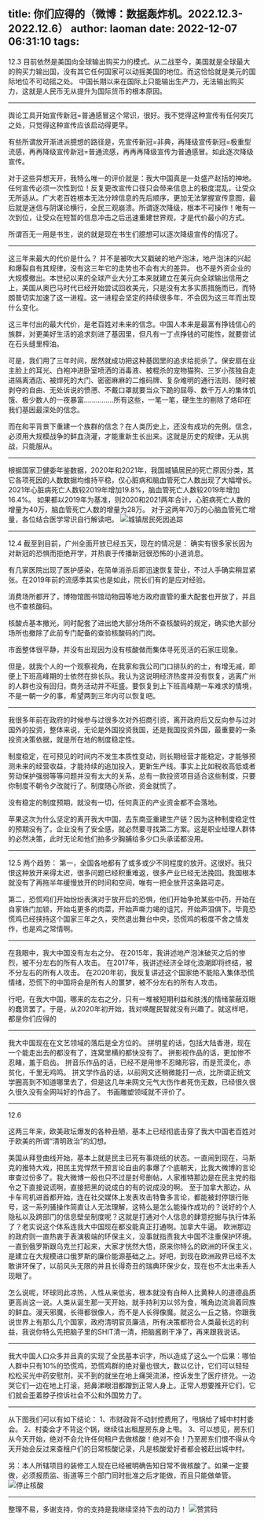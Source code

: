 title: 你们应得的（微博：数据轰炸机。2022.12.3-2022.12.6）
author: laoman
date: 2022-12-07 06:31:10
tags:
---
12.3
目前依然是美国向全球输出购买力的模式。<!-- more-->从二战至今，美国就是全球最大的购买力输出国，没有其它任何国家可以动摇美国的地位。而这恰恰就是美元的国际地位不可动摇之处。 中国长期以来在国际上只能输出生产力，无法输出购买力，这就是人民币无从提升为国际货币的根本原因。
- - -

舆论工具开始宣传新冠=普通感冒这个常识，很好。我不觉得这种宣传有任何突兀之处，只觉得这种宣传应该启动得更早。

有些所谓放开渐进派臆想的路径是，先宣传新冠=非典，再降级宣传新冠=极重型流感，再再降级宣传新冠=普通流感，再再再降级宣传为普通感冒。如此逐次降级宣传。

对于这些异想天开，我特么唯一的评价就是：我大中国真是一处盛产赵括的神地。任何宣传必须一次性到位！反复更改宣传口径只会带来信息上的极度混乱，让受众无所适从。广大老百姓根本无法分辨信息的先后顺序，更加无法掌握宣传意图，最后就是迷信与阴谋论横行，全民三观崩溃。所谓逐次降级，根本不可操作！唯有一次到位，让受众在短暂的信息冲击之后迅速重建世界观，才是代价最小的方式。

所谓百无一用是书生，说的就是现在书生们臆想可以逐次降级宣传的情况了。
- - -


这三年来最大的代价是什么？
并不是被吹大又戳破的地产泡沫，地产泡沫的兴起和爆裂自有其规律，没有这三年它的走势也不会有大的差异。
也不是外资企业的大规模撤出。本世纪以来的全球产业大分工本来就建立在美元向全球输出信用之上，美国从奥巴马时代已经开始尝试回收美元，只是没有太多实质措施而已，而特朗普切实加速了这一进程。这一进程会坚定的持续很多年，不会因为这三年而出现什么变化。

这三年付出的最大代价，是老百姓对未来的信念。中国人本来是最富有挣钱信心的族群，对更美好生活的追求刻进了基因里，但凡有一丁点挣钱的可能性，就要尝试在石头缝里榨油。

可是，我们用了三年时间，居然就成功把这种基因里的追求给扼杀了。保安扇在业主脸上的耳光、白袍冲进卧室喷洒的消毒液、被棍杀的宠物猫狗、三岁小孩独自走进隔离酒店、被焊死的大门、密密麻麻的二维码牌、复杂难明的通行法则、随时被剥夺的自由、无处诉说的愤懑、不戴口罩就要当众下跪的屈辱、数千万人的集体饥饿、极少数人的一夜暴富……………所有这些，一笔一笔，硬生生的剔除了烙印在我们基因最深处的信念。

而在和平背景下重建一个族群的信念？在人类历史上，还没有成功的先例。信念，必须用大规模战争的鲜血浇灌，才能重新生长出来。这就是历史的规律，无从挑战，只能服从。
- - -


根据国家卫健委年鉴数据，2020年和2021年，我国城镇居民的死亡原因分类，其它各项死因的人数数据均维持平稳，仅心脏病和脑血管死亡人数出现了大幅增长。
2021年心脏病死亡人数较2019年增加19.8%，脑血管死亡人数较2019年增加16.4%。
如果都以2019年为基准，则2020和2021两年合计，心脏病死亡人数的增量为40万，脑血管死亡人数的增量为28万。
对于这两年70万的心脑血管死亡增量，各位结合医学常识自行解读吧。
![城镇居民死因追踪](/images/20221207001.jpg)
- - -

12.4
截至到目前，广州全面开放已经五天，现在的情况是：
确实有很多家长因为对新冠的恐惧而拒绝开学，并热衷于传播新冠很恐怖的小道消息。

有几家医院出现了医护感染，在简单消杀后即迅速恢复营业，不过人手确实稍显紧张。在2019年前的流感季其实也是如此，院长们有的是应对经验。

消费场所都开了，博物馆图书馆动物园等地方政府直管的重大配套也开放了，并且也不查核酸码。

核酸点基本撤光，同时配套了进出绝大部分场所不查核酸码的规定，确实绝大部分场所也撤除了此前专门配备的查验核酸码的门岗。

市面整体很平静，并没有出现因为没有核酸做而集体寻死觅活的石家庄现象。

但是，就我个人的一个观察视角，在我家和我公司门口排队的的士，有增无减，即便上下班高峰期的士依然在排长队。我认为这说明经济热度并没有恢复，逃离广州的人群也没有回归，商务活动并不旺盛。要恢复到上下班高峰期一车难求的情境，不是一朝一夕的事，希望两到三年内可以恢复吧。
- - -

我很多年前在政府的时候参与过很多次对外招商引资，离开政府后又反向参与过对国外的投资，整体来说，无论是外国投资我国，还是我国投资外国，最重要的一条投资决策依据，就是所在地的制度稳定性。

制度稳定，在可预见的时间内不发生本质性变动，则长期经营才能稳定，才能够预测未来的经营收益，才能持续的追加投入，更新生产线。事实上比如税收高低或者劳动保护强弱等等问题并没有太大的关系，总有一款投资项目适合这些制度，只要你制度不朝令夕改就行了。制度随心所欲，资金就慌了。

没有稳定的制度预期，就没有一切，任何真正的产业资金都不会落地。

苹果这次为什么坚定的离开我大中国，去东南亚重建生产链？因为这种制度稳定性的预期没有了。企业没有了安全感，就必然要寻找第二方案。这是职业经理人群体的必然决策，此时无论和他们拍多少胸脯给多少口头承诺都没用。
- - -

12.5
两个趋势：
第一，全国各地都有了或多或少不同程度的放开。这很好。我只恨这种放开来得太迟，很多问题已经积重难返，很多产业已经无法挽回。我国根本就没有了再拖半年缓慢放开的时间和空间，唯有一把全放开这条路可走。

第二，恐慌鸡们开始纷纷表演对于放开后的恐惧，他们开始争抢某些中药，开始在自家铁门加锁，开始屯更多的肉菜，开始声嘶力竭的诅咒，开始声泪俱下。毕竟恐慌鸡已经挟持这个国家三年之久，突然退出舞台中央，恐慌鸡的极度不舍之情发作，也是鸡之常情啊。
- - -

在我眼中，我大中国没有左右之分。
在2015年，我讲述地产泡沫破灭之后的惨烈，被不分左右的所有人攻击。
在2017年，我讲述经济全球化浪潮即将终结，被不分左右的所有人攻击。
在2020年初，我反复讲述这个国家绝不能陷入集体恐慌情绪，恐慌下的中国将会是所有人的噩梦，被不分左右的所有人攻击。

行吧，在我大中国，哪来的左右之分，只有一堆被短期利益和肤浅的情绪蒙蔽双眼的蠢货罢了。于是，从2020年初开始，我对唤醒民智就没有兴趣了。就这样吧，都是你们应得的
- - -
我大中国现在在文艺领域的落后是全方位的。
拼明星的话，包括大陆香港，现在一个能走出去的都没有了，连窝里横的都快没有了。
拼影视作品的话，更加惨不忍睹，羞于启齿。
拼音乐作品的话，已经不是用惨不忍睹形容，而是荒漠化，赤贫化，千里无鸡鸣。
拼文学作品的话，以前网文还稍微能打一点，比所谓正统文学圈高到不知道哪里去了，但是这几年来网文元气大伤作者死伤无数，已经很久很久很久没有全网叫好的作品了。
书画雕塑领域就不评价了。
- - -

12.6

这两三年来，欧美政坛爆发的各种丑陋，基本上已经彻底击穿了我大中国老百姓对于欧美的所谓“清明政治”的幻想。

美国从拜登曲线开始，基本上就是民主已死有事烧纸的状态。一直闹到现在，马斯克的推特大戏，把民主党悍然干预言论自由的事爆了个底朝天，比我大微博的言论审查过份多了。我大微博一般也只不过是封号删帖，人家推特那边是在民主党的指令之下直接说谎啊，直接把黑的说成白的有的说成没的啊。
至于加拿大那边，从卡车司机进首都开始，连在社交媒体上发表攻击特鲁多言论，都能被封停银行账号，这一系列骚操作简直让人无法理解，这特么是怎么能操作成功的？说好的个人隐私以及跨部门的信息壁垒制度呢？这就是打通对个人信息的肆意挖掘与执行体系了？老实说这个体系连我大中国现在都没能真正打通啊。加拿大牛逼。
欧洲那边的政府则一直热衷于表演极端的环保主义，没事就指责我大中国不注重保护环境。一直到俄罗斯跟乌克兰打起来，大家才恍然大悟，原来你特么的欧洲的环保主义，是建立在大规模进口俄罗斯的廉价能源基础之上。好吧，到现在欧洲政界已经不太敢讲环保了，以前风头无限的并且长得奇丑的瑞典环保少女，现在也不太出来丢人现眼了。

怎么说呢，环球同此凉热，人性从来低劣，根本就没有白种人比黄种人的道德品质更高尚这一说。人类从诞生那一天开始，就手持利刃以邻为食，嘴角边流淌着同族的鲜血。漫天邪魔，长得都很像人，而不是人长得像魔。就这么一丘之貉，你跟我说世界上有那么几个国家，政府清明官员廉洁，所有决策都符合人类最长远的利益，我说你特么先把脑子里的SHIT清一清，把脑酱刷干净了，再来跟我说话。
- - -

我大中国人口众多并且真的实现了全民基本识字，所以造成了这么一个后果：哪怕人群中只有10%的恐慌鸡，恐慌鸡群的绝对量也很大，数以亿计，它们可以轻轻松松买光中药安慰剂，买不到的就坐在地上痛哭流涕，控诉发生了医疗挤兑。一边哭它们一边在地上打滚，把鼻涕眼泪都蹭到正常人身上。正常人想要推开它们，它们就会歪着脖子控诉社会不公和外国势力了。
- - -
从下图我们可以有如下结论：
1、市财政背不动封控费用了，甩锅给了城中村村委会。
2、村委会才不背这个锅，继续往出租屋房东身上甩。
3、可以想见，房东们从今天开始，绝对不会允许任何租户去做核酸！绝对不会！乃至房东们恨不得从今天开始会反过来查租户们的日常核酸记录，凡是核酸爱好者都会被赶出城中村。

另：本人所辖项目的装修工人现在已经被明确告知日常不做核酸了。如果一定要做，必须报质监、街道等三个部门同时批准之后才能做，而且只能做单管。
![停止核酸](/images/20221207002.jpg)
- - -
整理不易，多谢支持，你的支持是我继续坚持下去的动力！
![赞赏码](/images/reward.jpg)